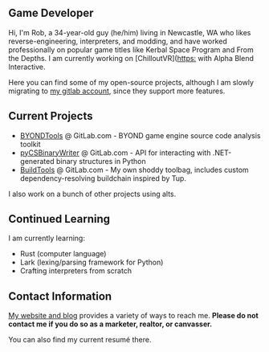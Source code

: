 ## Game Developer

Hi, I'm Rob, a 34-year-old guy (he/him) living in Newcastle, WA who likes reverse-engineering, interpreters, and modding, and have worked professionally on popular game titles like Kerbal Space Program and From the Depths. I am currently working on [ChilloutVR]([https:](https://store.steampowered.com/app/661130/ChilloutVR/) with Alpha Blend Interactive.

Here you can find some of my open-source projects, although I am slowly migrating to [my gitlab account](https://gitlab.com/N3X15), since they support more features.

## Current Projects

 * [BYONDTools](https://gitlab.com/N3X15/ByondTools) @ GitLab.com - BYOND game engine source code analysis toolkit
 * [pyCSBinaryWriter](https://gitlab.com/N3X15/pycsbinarywriter) @ GitLab.com - API for interacting with .NET-generated binary structures in Python
 * [BuildTools](https://gitlab.com/N3X15/python-build-tools) @ GitLab.com - My own shoddy toolbag, includes custom dependency-resolving buildchain inspired by Tup.

I also work on a bunch of other projects using alts.

## Continued Learning

I am currently learning:

 * Rust (computer language)
 * Lark (lexing/parsing framework for Python)
 * Crafting interpreters from scratch

## Contact Information

[My website and blog](https://nexisonline.net) provides a variety of ways to reach me.  **Please do not contact me if you do so as a marketer, realtor, or canvasser.**

You can also find my current resumé there.
